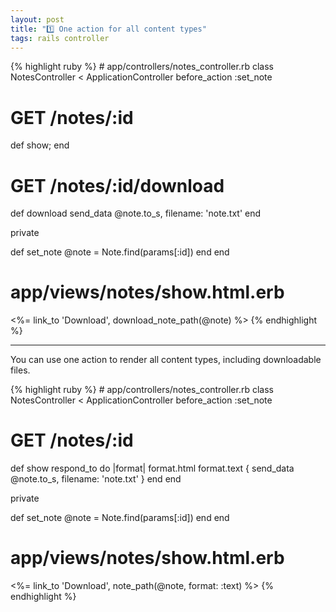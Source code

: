 ```yaml
---
layout: post
title: "1️⃣ One action for all content types"
tags: rails controller
---
```


<div class='red'>
{% highlight ruby %}
# app/controllers/notes_controller.rb
class NotesController < ApplicationController
  before_action :set_note

  # GET /notes/:id
  def show; end

  # GET /notes/:id/download
  def download
    send_data @note.to_s, filename: 'note.txt'
  end

  private

  def set_note
    @note = Note.find(params[:id])
  end
end

# app/views/notes/show.html.erb
<%= link_to 'Download', download_note_path(@note) %>
{% endhighlight %}
</div>

<p><hr></p>

You can use one action to render all content types, including downloadable files.

<!--more-->

<div class='green'>
{% highlight ruby %}
# app/controllers/notes_controller.rb
class NotesController < ApplicationController
  before_action :set_note

  # GET /notes/:id
  def show
    respond_to do |format|
      format.html
      format.text { send_data @note.to_s, filename: 'note.txt' }
    end
  end

  private

  def set_note
    @note = Note.find(params[:id])
  end
end

# app/views/notes/show.html.erb
<%= link_to 'Download', note_path(@note, format: :text) %>
{% endhighlight %}
</div>
